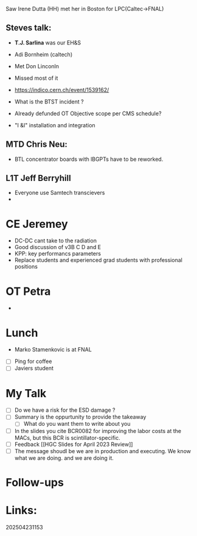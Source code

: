 Saw Irene Dutta (HH) met her in Boston for LPC(Caltec->FNAL)

## Steves talk: 
- **T.J. Sarlina** was our EH&S
- Adi Bornheim (caltech) 
- Met Don Linconln

- Missed most of it
- https://indico.cern.ch/event/1539162/
- What is the BTST incident ?
- Already defunded OT Objective scope per CMS schedule?
- "I &I" installation and integration


## MTD Chris Neu: 
- BTL concentrator boards with lBGPTs have to be reworked.

## L1T Jeff Berryhill
- Everyone use Samtech transcievers
- 

# CE Jeremey
- DC-DC cant take to the radiation 
- Good discussion of v3B C D and E
- KPP: key performancs parameters
- Replace students and experienced grad students with professional positions

# OT Petra
- 


# Lunch
- Marko Stamenkovic is at FNAL 
- [ ] Ping for coffee
- [ ] Javiers student

# My Talk 
- [ ] Do we have a risk for the ESD damage ?
- [ ] Summary is the oppurtunity to provide the takeaway
	- [ ] What do you want them to write about you
- [ ] In the slides you cite BCR0082 for improving the labor costs at the MACs, but this BCR is scintillator-specific.
- [ ] Feedback [[HGC Slides for April 2023 Review]]
- [ ] The message shoudl be we are in production and executing. We know what we are doing. and we are doing it.

# Follow-ups


# Links: 



202504231153
